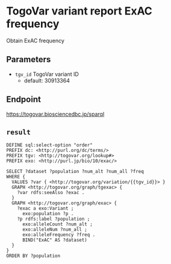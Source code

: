 # TogoVar variant report ExAC frequency

Obtain ExAC frequency

## Parameters

* `tgv_id` TogoVar variant ID
  * default: 30913364

## Endpoint

https://togovar.biosciencedbc.jp/sparql

## `result`

```sparql
DEFINE sql:select-option "order"
PREFIX dc: <http://purl.org/dc/terms/>
PREFIX tgv: <http://togovar.org/lookup#>
PREFIX exo: <http://purl.jp/bio/10/exac/>

SELECT ?dataset ?population ?num_alt ?num_all ?freq
WHERE {
  VALUES ?var { <http://togovar.org/variation/{{tgv_id}}> }
  GRAPH <http://togovar.org/graph/tgexac> {
    ?var rdfs:seeAlso ?exac .
  }
  GRAPH <http://togovar.org/graph/exac> {
    ?exac a exo:Variant ;
      exo:population ?p .
    ?p rdfs:label ?population ;
      exo:alleleCount ?num_alt ;
      exo:alleleNum ?num_all ;
      exo:alleleFrequency ?freq .
      BIND("ExAC" AS ?dataset)
  }
}
ORDER BY ?population
```